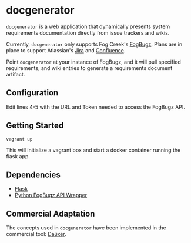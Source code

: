 docgenerator
======

`docgenerator` is a web application that dynamically presents system requirements documentation directly from issue trackers and wikis. 

Currently, `docgenerator` only supports Fog Creek's [FogBugz](http://www.fogcreek.com/fogbugz/). Plans are in place to support Atlassian's [Jira](https://www.atlassian.com/software/jira) and [Confluence](https://www.atlassian.com/software/confluence).

Point `docgenerator` at your instance of FogBugz, and it will pull specified requirements, and wiki entries to generate a requirements document artifact.

## Configuration

Edit lines 4-5 with the URL and Token needed to access the FogBugz API.

## Getting Started

    vagrant up

This will initialize a vagrant box and start a docker container running the flask app.

## Dependencies

* [Flask](http://flask.pocoo.org/)
* [Python FogBugz API Wrapper](https://pypi.python.org/pypi/fogbugz/)
 
## Commercial Adaptation

The concepts used in `docgenerator` have been implemented in the commercial tool: [Daüxer](http://www.dauxer.de).

